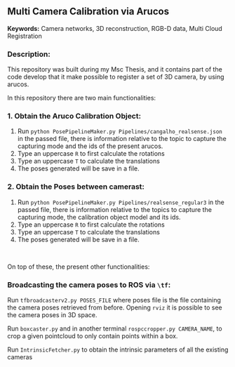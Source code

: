## Multi Camera Calibration via Arucos

**Keywords:** Camera networks, 3D reconstruction, RGB-D data, Multi Cloud Registration

### Description:
This repository was built during my Msc Thesis, and it contains part of the code develop that it make possible to register a set of 3D camera, by using arucos.

In this repository there are two main functionalities:

### 1. Obtain the Aruco Calibration Object:
 1. Run `python PosePipelineMaker.py Pipelines/cangalho_realsense.json` in the passed file, there is information relative to the topic to capture the capturing mode and the ids of the present arucos.
 2. Type an uppercase `R` to first calculate the rotations
 3. Type an uppercase `T` to calculate the translations
 4. The poses generated will be save in a file.
 
 ### 2. Obtain the Poses between camerast:
 1. Run `python PosePipelineMaker.py Pipelines/realsense_regular3` in the passed file, there is information relative to the topics to capture the capturing mode, the calibration object model and its ids.
 2. Type an uppercase `R` to first calculate the rotations
 3. Type an uppercase `T` to calculate the translations
 4. The poses generated will be save in a file.

<br>

On top of these, the present other functionalities:

 ### Broadcasting the camera poses to ROS via `\tf`:
 Run `tfbroadcasterv2.py POSES_FILE` where poses file is the file containing the camera poses retrieved from before. Opening `rviz` it is possible to see the camera poses in 3D space.

Run `boxcaster.py` and in another terminal `rospccropper.py CAMERA_NAME`, to crop a given pointcloud to only contain points within a box.

Run `IntrinsicFetcher.py` to obtain the intrinsic parameters of all the existing cameras
